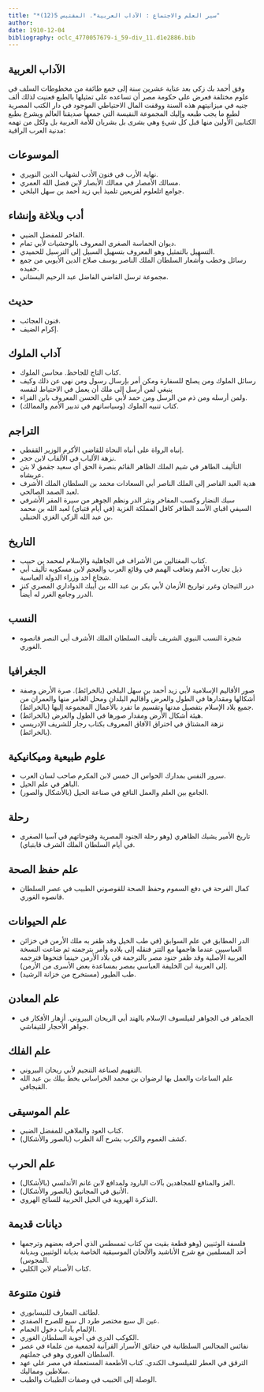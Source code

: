 ```yaml
---
title: "*سير العلم والاجتماع : الآداب العربية*. المقتبس 5(12)"
author: 
date: 1910-12-04
bibliography: oclc_4770057679-i_59-div_11.d1e2886.bib
---
```




##  الآداب العربية 


 وفق  أحمد  بك  زكي  بعد عناية  عشرين  سنة إلى جمع طائفة من مخطوطات السلف في علوم مختلفة فعرض على حكومة  مصر  أن تساعده على تمثيلها بالطبع فعنيت لذلك  ألف  جنيه  في ميزانيتهم  هذه السنة  ووقفت المال الاحتياطي الموجود في  دار الكتب المصرية  لطبع ما يجب طبعه وإليك المجموعة النفيسة التي جمعها صديقنا العالم ويشرع بطبع الكتابين الأولين منها قبل كل شيءٍ وهي بشرى بل بشريان للأمة العربية بل ولكل من تهمه مدنية العرب الراقية: 



##  الموسوعات 


-  نهاية الأرب في فنون الأدب لشهاب الدين النويري.  
-  مسالك الأمصار في ممالك الأبصار لابن فضل الله العمري. 
-  جوامع اتلعلوم لفريعين تلميذ أبي زيد أحمد بن سهل البلخي. 




##  أدب وبلاغة وإنشاء 


-  الفاخر للمفضل الضبي. 
-  ديوان الحماسة الصغرى المعروف بالوحشيات لأبي تمام. 
-  التسهيل بالتمثيل وهو المعروف بتسهيل السبيل إلى الترسيل للحميدي. 
-  رسائل وخطب وأشعار السلطان الملك الناصر يوسف صلاح الدين الأيوبي من جمع حفيده. 
-  مجموعة ترسل القاضي الفاضل عبد الرحيم البستاني. 




##  حديث 


-  فنون العجائب. 
-  إكرام الضيف. 




##  آداب الملوك 


-  كتاب التاج للجاحظ.   محاسن الملوك. 
-  رسائل الملوك ومن يصلح للسفارة ومكن أمر بإرسال رسول ومن نهى عن ذلك وكيف ينبغي لمن أرسل إلى ملك أن يعمل في الاحتياط لنفسه 
-  ولمن أرسله ومن ذم من الرسل ومن حمد لأبي علي الحسن المعروف بابن الفراء. 
-  كتاب تنبيه الملوك (وسياساتهم في تدبير الأمم والممالك). 




##  التراجم 


-  إنباه الرواة على أنباه النحاة للقاضي الأكرم الوزير القفطي. 
-  نزهة الألباب في الألقاب لابن حجر. 
-  التأليف الطاهر في شيم الملك الظاهر القائم بنصرة الحق أي سعيد جقمق لا بتن عربشاه. 
-  هدية العبد القاصر إلى الملك الناصر أبي السعادات محمد بن السلطان الملك الأشرف لعبد الصمد الصالحي.  
-  سبك النضار وكسب المفاخر ونثر الدر ونظم الجوهر من سيرة المقر الأشرفي السيفي اقباي الأسد الظافر كافل المملكة الغزية (في أيام قتباي) لعبد الله بن محمد بن عبد الله الزكي الغزي الحنبلي. 




##  التاريخ 


-  كتاب المغتالين من الأشراف في الجاهلية والإسلام لمحمد بن حبيب. 
-  ذيل تجارب الأمم وتعاقب الهمم في وقائع العرب والعجم لابن مسكويه تأليف أبي شجاع  أحد  وزراء الدولة العباسية. 
-  درر التيجان وغرر تواريخ الأزمان لأبي بكر بن عبد الله بن أيبك الدواداري المصري كنز الدرر وجامع الغرر له أيضاً. 




##  النسب 


-  شجرة النسب النبوي الشريف تأليف السلطان الملك الأشرف أبي النصر قانصوه الغوري. 




##  الجغرافيا 


-  صور الأقاليم الإسلامية لأبي زيد أحمد بن سهل البلخي (بالخرائط).   صرة الأرض وصفة أشكالها ومقدارها في الطول والعرض وأقاليم البلدان ومحل الغامر منها والعمران من جميع بلاد الإسلام بتفصيل مدنها وتقسيم ما تفرد بالأعمال المجموعة إليها (بالخرائط). 
-  هيئة أشكال الأرض ومقدار صورها في الطول والعرض (بالخرائط). 
-  نزهة المشتاق في اختراق الآفاق المعروف بكتاب رجار للشريف الإدريسي (بالخرائط). 




##  علوم طبيعية وميكانيكية 


-  سرور النفس بمدارك الحواس ال  خمس  لابن المكرم صاحب لسان العرب. 
-  الباهر في علم الحيل. 
-  الجامع بين العلم والعمل النافع في صناعة الحيل (بالأشكال والصور). 




##  رحلة 


-  تاريخ الأمير يشبك الظاهري (وهو رحلة الجنود المصرية وفتوحاتهم في آسيا الصغرى في أيام السلطان الملك الشرف قابتباي).  




##  علم حفظ الصحة 


-  كمال الفرحة في دفع السموم وحفظ الصحة للقوصوني الطبيب في عصر السلطان قانصوه الغوري. 




##  علم الحيوانات 


-  الدر المطابق في علم السوابق (في طب الخيل وقد ظفر به ملك الأرمن في خزائن العباسيين عندما هاجمها مع التتر فنقله إلى بلاده وأمر بترجمته ثم ضاعت النسخة العربية الأصلية وقد ظفر جنود مصر بالترجمة في بلاد الأرمن حينما فتحوها فترجمه إلى العربية ابن الخليفة العباسي بمصر بمساعدة بعض الأسرى من الأرمن). 
-  طب الطيور (مستخرج من خزانة الرشيد). 




##  علم المعادن 


-  الجماهر في الجواهر لفيلسوف الإسلام بالهند أبي الريحان البيروني.   أزهار الأفكار في جواهر الأحجار للتيفاشي. 




##  علم الفلك 


-  التفهيم لصناعة التنجيم لأبي ريحان البيروني. 
-  علم الساعات والعمل بها لرضوان بن محمد الخراساني بخط بيلك بن عبد الله القبجافي. 




##  علم الموسيقى 


-  كتاب العود والملاهي للمفضل الضبي. 
-  كشف الغموم والكرب بشرح آلة الطرب (بالصور والأشكال). 




##  علم الحرب 


-  العز والمنافع للمجاهدين بآلات البارود ولمدافع لابن غانم الأندلسي (بالأشكال). 
-  الأنيق في المجانيق (بالصور والأشكال). 
-  التذكرة الهروية في الحيل الحربية للسائح الهروي. 




##  ديانات قديمة 


-  فلسفة الوثنيين (وهو قطعة بقيت من كتاب ثمسطس الذي أحرقه بعضهم وترجمها  أحد  المسلمين مع شرح الأناشيد والألحان الموسيقية الخاصة بديانة الوثنيين وبديانة المجوس). 
-  كتاب الأصنام لابن الكلبي.  




##  فنون متنوعة 


-  لطائف المعارف للنيسابوري. 
-  عين ال  سبع  مختصر طرد ال  سبع  للصرح الصفدي. 
-  الإلمام بآداب دخول الحمام. 
-  الكوكب الدري في أجوبة السلطان الغوري. 
-  نفائس المجالس السلطانية في حقائق الأسرار القرآنية لجمعية من علماء في عصر السلطان الغوري وهو في جملتهم. 
-  الترقق في العطر للفيلسوف الكندي.   كتاب الأطعمة المستعملة في مصر على عهد سلاطين ومماليك. 
-  الوصلة إلى الحبيب في وصفات الطيبات والطيب. 


